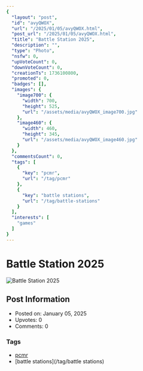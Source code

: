 ```yaml
---
{
  "layout": "post",
  "id": "avyQWOX",
  "url": "/2025/01/05/avyQWOX.html",
  "post_url": "/2025/01/05/avyQWOX.html",
  "title": "Battle Station 2025",
  "description": "",
  "type": "Photo",
  "nsfw": 0,
  "upVoteCount": 0,
  "downVoteCount": 0,
  "creationTs": 1736100800,
  "promoted": 0,
  "badges": [],
  "images": {
    "image700": {
      "width": 700,
      "height": 525,
      "url": "/assets/media/avyQWOX_image700.jpg"
    },
    "image460": {
      "width": 460,
      "height": 345,
      "url": "/assets/media/avyQWOX_image460.jpg"
    }
  },
  "commentsCount": 0,
  "tags": [
    {
      "key": "pcmr",
      "url": "/tag/pcmr"
    },
    {
      "key": "battle stations",
      "url": "/tag/battle-stations"
    }
  ],
  "interests": [
    "games"
  ]
}
---
```


# Battle Station 2025

![Battle Station 2025](/assets/media/avyQWOX_image700.jpg)

## Post Information

- Posted on: January 05, 2025
- Upvotes: 0
- Comments: 0

### Tags

- [pcmr](/tag/pcmr)
- [battle stations](/tag/battle stations)
